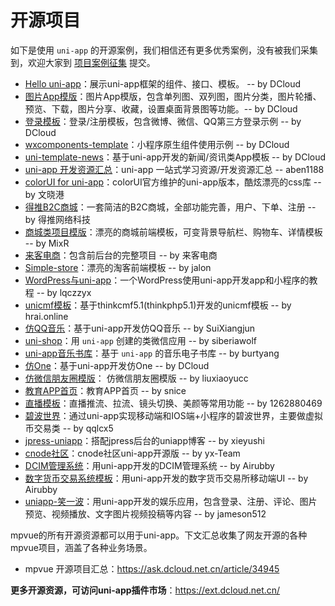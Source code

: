 # 开源项目

如下是使用 `uni-app` 的开源案例，我们相信还有更多优秀案例，没有被我们采集到，欢迎大家到 [项目案例征集](http://github.com/dcloudio/uni-app/issues/6) 提交。

- [Hello uni-app](https://github.com/dcloudio/hello-uniapp)：展示uni-app框架的组件、接口、模板。 -- by DCloud
- [图片App模版](https://github.com/dcloudio/uni-template-picture)：图片App模版，包含单列图、双列图，图片分类，图片轮播、预览、下载，图片分享、收藏，设置桌面背景图等功能。-- by DCloud
- [登录模板](https://github.com/dcloudio/uni-template-login)：登录/注册模板，包含微博、微信、QQ第三方登录示例 -- by DCloud
- [wxcomponents-template](https://github.com/dcloudio/uni-app/tree/master/examples/wxcomponents-template)：小程序原生组件使用示例 -- by DCloud
- [uni-template-news](https://github.com/dcloudio/uni-template-news)：基于uni-app开发的新闻/资讯类App模板 -- by DCloud
- [uni-app 开发资源汇总](https://github.com/aben1188/awesome-uni-app/blob/master/README.md)：uni-app 一站式学习资源/开发资源汇总 -- aben1188
- [colorUI for uni-app](https://ext.dcloud.net.cn/plugin?id=239)：colorUI官方维护的uni-app版本，酷炫漂亮的css库 -- by 文晓港
- [得推B2C商城](https://ext.dcloud.net.cn/plugin?id=187)：一套简洁的B2C商城，全部功能完善，用户、下单、注册 -- by 得推网络科技
- [商城类项目模版](https://ext.dcloud.net.cn/plugin?id=200)：漂亮的商城前端模板，可变背景导航栏、购物车、详情模板 -- by MixR
- [来客电商](http://www.laiketui.com/)：包含前后台的完整项目 -- by 来客电商
- [Simple-store](https://ext.dcloud.net.cn/plugin?id=186)：漂亮的淘客前端模板 -- by jalon
- [WordPress与uni-app](https://ask.dcloud.net.cn/article/35704)：一个WordPress使用uni-app开发app和小程序的教程 -- by lqczzyx
- [unicmf模板](https://ext.dcloud.net.cn/plugin?id=241)：基于thinkcmf5.1(thinkphp5.1)开发的unicmf模板 -- by hrai.online
- [仿QQ音乐](https://github.com/SuiXiangjun/uniappQQmic)：基于uni-app开发仿QQ音乐 -- by SuiXiangjun
- [uni-shop](https://github.com/siberiawolf/uni-shop)：用 `uni-app` 创建的类微信应用 -- by siberiawolf
- [uni-app音乐书库](https://gitee.com/yanglilong127/uniapp_music_library)：基于 `uni-app` 的音乐电子书库 -- by burtyang
- [仿One](https://github.com/dcloudio/uni-template-one)：基于uni-app开发仿One -- by DCloud
- [仿微信朋友圈模版](https://github.com/liuxiaoyucc/uni-app-moments)： 仿微信朋友圈模版 -- by liuxiaoyucc
- [教育APP首页](http://ext.dcloud.net.cn/plugin?id=216)：教育APP首页 -- by snice
- [直播模板](https://ext.dcloud.net.cn/plugin?id=226)：直播推流、拉流、镜头切换、美颜等常用功能 -- by 1262880469
- [碧波世界](https://github.com/qqlcx5/uniapp)：通过uni-app实现移动端和IOS端+小程序的碧波世界，主要做虚拟币交易类 -- by qqlcx5
- [jpress-uniapp](https://github.com/xieyushi/jpress-uniapp)：搭配jpress后台的uniapp博客 -- by xieyushi
- [cnode社区](https://github.com/yx-Team/cnode)：cnode社区uni-app开源版 -- by yx-Team
- [DCIM管理系统](https://github.com/Airubby/uniapp)：用uni-app开发的DCIM管理系统 -- by Airubby
- [数字货币交易系统模板](http://ext.dcloud.net.cn/plugin?id=304)：用uni-app开发的数字货币交易所移动端UI -- by Airubby
- [uniapp-笑一波](https://gitee.com/jameson512/xiaoyibo)：用uni-app开发的娱乐应用，包含登录、注册、评论、图片预览、视频播放、文字图片视频投稿等内容 -- by jameson512

mpvue的所有开源资源都可以用于uni-app。下文汇总收集了网友开源的各种mpvue项目，涵盖了各种业务场景。

- mpvue 开源项目汇总：<https://ask.dcloud.net.cn/article/34945>

**更多开源资源，可访问uni-app插件市场**：<https://ext.dcloud.net.cn/>